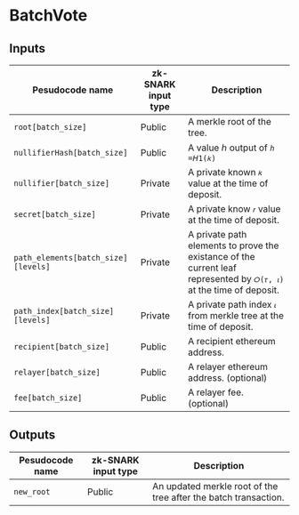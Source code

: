 # BatchVote

## Inputs

| Pesudocode name                     | zk-SNARK input type | Description                                                                                                         |
| ----                                | ----                | ----                                                                                                                |
| `root[batch_size]`                  | Public              | A merkle root of the tree.                                                                                          |
| `nullifierHash[batch_size]`         | Public              | A value ℎ output of `ℎ =𝘏1(𝑘)`                                                                                      |
| `nullifier[batch_size]`             | Private             | A private known `𝑘` value at the time of deposit.                                                                   |
| `secret[batch_size]`                | Private             | A private know `𝑟` value at the time of deposit.                                                                    |
| `path_elements[batch_size][levels]` | Private             | A private path elements to prove the existance of the current leaf represented by `𝑂(𝜏, 𝜄)` at the time of deposit. |
| `path_index[batch_size][levels]`    | Private             | A private path index `𝜄` from merkle tree at the time of deposit.                                                   |
| `recipient[batch_size]`             | Public              | A recipient ethereum address.                                                                                       |
| `relayer[batch_size]`               | Public              | A relayer ethereum address. (optional)                                                                              |
| `fee[batch_size]`                   | Public              | A relayer fee. (optional)                                                                                           |

## Outputs

| Pesudocode name | zk-SNARK input type | Description                                                     |
| ----            | ----                | ----                                                            |
| `new_root`      | Public              | An updated merkle root of the tree after the batch transaction. |
